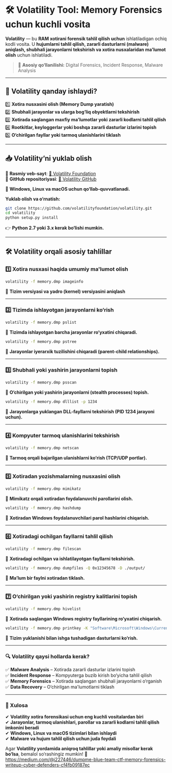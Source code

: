 # **🛠 Volatility Tool: Memory Forensics uchun kuchli vosita**  

**Volatility** — bu **RAM xotirani forensik tahlil qilish uchun** ishlatiladigan ochiq kodli vosita. U **hujumlarni tahlil qilish, zararli dasturlarni (malware) aniqlash, shubhali jarayonlarni tekshirish va xotira nusxalaridan ma'lumot olish** uchun ishlatiladi.  

> 📌 **Asosiy qo‘llanilishi:** Digital Forensics, Incident Response, Malware Analysis  

---

## **📌 Volatility qanday ishlaydi?**
1️⃣ **Xotira nusxasini olish (Memory Dump yaratish)**  
2️⃣ **Shubhali jarayonlar va ularga bog‘liq obyektlarni tekshirish**  
3️⃣ **Xotirada saqlangan maxfiy ma'lumotlar yoki zararli kodlarni tahlil qilish**  
4️⃣ **Rootkitlar, keyloggerlar yoki boshqa zararli dasturlar izlarini topish**  
5️⃣ **O‘chirilgan fayllar yoki tarmoq ulanishlarini tiklash**  

---

## **📥 Volatility’ni yuklab olish**  
🔹 **Rasmiy veb-sayt**: [🔗 Volatility Foundation](https://www.volatilityfoundation.org/)  
🔹 **GitHub repositoriyasi**: [🔗 Volatility GitHub](https://github.com/volatilityfoundation/volatility)  

📌 **Windows, Linux va macOS uchun qo‘llab-quvvatlanadi.**  

**Yuklab olish va o‘rnatish:**  
```bash
git clone https://github.com/volatilityfoundation/volatility.git
cd volatility
python setup.py install
```
👉 **Python 2.7 yoki 3.x kerak bo‘lishi mumkin.**  

---

## **🛠 Volatility orqali asosiy tahlillar**  

### **1️⃣ Xotira nusxasi haqida umumiy ma'lumot olish**  
```bash
volatility -f memory.dmp imageinfo
```
📌 **Tizim versiyasi va yadro (kernel) versiyasini aniqlash**  

---

### **2️⃣ Tizimda ishlayotgan jarayonlarni ko‘rish**  
```bash
volatility -f memory.dmp pslist
```
📌 **Tizimda ishlayotgan barcha jarayonlar ro‘yxatini chiqaradi.**  

```bash
volatility -f memory.dmp pstree
```
📌 **Jarayonlar iyerarxik tuzilishini chiqaradi (parent-child relationships).**  

---

### **3️⃣ Shubhali yoki yashirin jarayonlarni topish**  
```bash
volatility -f memory.dmp psscan
```
📌 **O‘chirilgan yoki yashirin jarayonlarni (stealth processes) topish.**  

```bash
volatility -f memory.dmp dlllist -p 1234
```
📌 **Jarayonlarga yuklangan DLL-fayllarni tekshirish (PID 1234 jarayoni uchun).**  

---

### **4️⃣ Kompyuter tarmoq ulanishlarini tekshirish**  
```bash
volatility -f memory.dmp netscan
```
📌 **Tarmoq orqali bajarilgan ulanishlarni ko‘rish (TCP/UDP portlar).**  

---

### **5️⃣ Xotiradan yozishmalarning nusxasini olish**  
```bash
volatility -f memory.dmp mimikatz
```
📌 **Mimikatz orqali xotiradan foydalanuvchi parollarini olish.**  

```bash
volatility -f memory.dmp hashdump
```
📌 **Xotiradan Windows foydalanuvchilari parol hashlarini chiqarish.**  

---

### **6️⃣ Xotiradagi ochilgan fayllarni tahlil qilish**  
```bash
volatility -f memory.dmp filescan
```
📌 **Xotiradagi ochilgan va ishlatilayotgan fayllarni tekshirish.**  

```bash
volatility -f memory.dmp dumpfiles -Q 0x12345678 -D ./output/
```
📌 **Ma’lum bir faylni xotiradan tiklash.**  

---

### **7️⃣ O‘chirilgan yoki yashirin registry kalitlarini topish**  
```bash
volatility -f memory.dmp hivelist
```
📌 **Xotirada saqlangan Windows registry fayllarining ro‘yxatini chiqarish.**  

```bash
volatility -f memory.dmp printkey -K "Software\Microsoft\Windows\CurrentVersion\Run"
```
📌 **Tizim yuklanishi bilan ishga tushadigan dasturlarni ko‘rish.**  

---

### **🔍 Volatility qaysi hollarda kerak?**  
✅ **Malware Analysis** – Xotirada zararli dasturlar izlarini topish  
✅ **Incident Response** – Kompyuterga buzib kirish bo‘yicha tahlil qilish  
✅ **Memory Forensics** – Xotirada saqlangan shubhali jarayonlarni o‘rganish  
✅ **Data Recovery** – O‘chirilgan ma'lumotlarni tiklash  

---

### **📌 Xulosa**  
✔ **Volatility xotira forensikasi uchun eng kuchli vositalardan biri**  
✔ **Jarayonlar, tarmoq ulanishlari, parollar va zararli kodlarni tahlil qilish imkonini beradi**  
✔ **Windows, Linux va macOS tizimlari bilan ishlaydi**  
✔ **Malware va hujum tahlil qilish uchun juda foydali**  

Agar **Volatility yordamida aniqroq tahlillar yoki amaliy misollar kerak bo‘lsa**, bemalol so‘rashingiz mumkin! 🚀
https://medium.com/@i227446/dumpme-blue-team-ctf-memory-forensics-writeup-cyber-defenders-cf4fb09187ec

